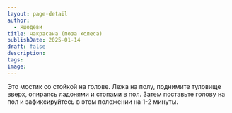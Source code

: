 ```yaml
---
layout: page-detail
author:
  - Яшодеви
title: чакрасана (поза колеса)
publishDate: 2025-01-14
draft: false
description: 
tags: 
image:
---
```

Это мостик со стойкой на голове. Лежа на полу, поднимите туловище вверх, опираясь ладонями и стопами в пол. Затем поставьте голову на пол и зафиксируйтесь в этом положении на 1-2 минуты.